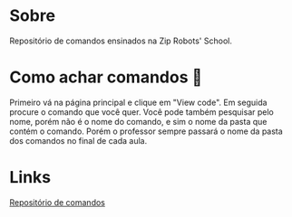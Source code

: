 # Sobre
Repositório de comandos ensinados na Zip Robots' School.

# Como achar comandos 🤷‍
Primeiro vá na página principal e clique em "View code".
Em seguida procure o comando que você quer.
Você pode também pesquisar pelo nome, porém não é o nome do comando, e sim o nome da pasta que contém o comando. Porém o professor sempre passará o nome da pasta dos comandos no final de cada aula.

# Links
[Repositório de comandos](https://github.com/ZipSchool/Zip-Commands)
